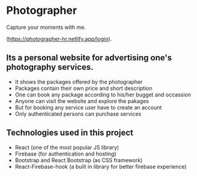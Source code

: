# Photographer

Capture your moments with me.

(https://photographer-hr.netlify.app/login).

## Its a personal website for advertising one's photography services.

- It shows the packages offered by the photographer
- Packages contain their own price and short description
- One can book any package according to his/her bugget and occassion
- Anyone can visit the website and explore the pakages
- But for booking any service user have to create an account
- Only authenticated persons can purchase services

## Technologies used in this project

- React (one of the most popular JS library)
- Firebase (for authentication and hosting)
- Bootstrap and React Bootstrap (as CSS framework)
- React-Firebase-hook (a built in library for better firebase experience)
